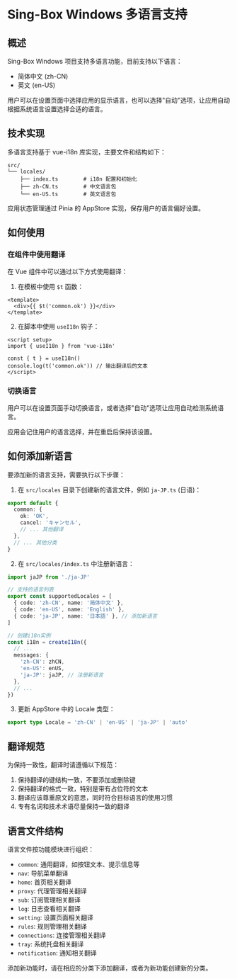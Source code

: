 # Sing-Box Windows 多语言支持

## 概述

Sing-Box Windows 项目支持多语言功能，目前支持以下语言：

- 简体中文 (zh-CN)
- 英文 (en-US)

用户可以在设置页面中选择应用的显示语言，也可以选择"自动"选项，让应用自动根据系统语言设置选择合适的语言。

## 技术实现

多语言支持基于 vue-i18n 库实现，主要文件和结构如下：

```
src/
└── locales/
    ├── index.ts        # i18n 配置和初始化
    ├── zh-CN.ts        # 中文语言包
    └── en-US.ts        # 英文语言包
```

应用状态管理通过 Pinia 的 AppStore 实现，保存用户的语言偏好设置。

## 如何使用

### 在组件中使用翻译

在 Vue 组件中可以通过以下方式使用翻译：

1. 在模板中使用 `$t` 函数：

```vue
<template>
  <div>{{ $t('common.ok') }}</div>
</template>
```

2. 在脚本中使用 `useI18n` 钩子：

```vue
<script setup>
import { useI18n } from 'vue-i18n'

const { t } = useI18n()
console.log(t('common.ok')) // 输出翻译后的文本
</script>
```

### 切换语言

用户可以在设置页面手动切换语言，或者选择"自动"选项让应用自动检测系统语言。

应用会记住用户的语言选择，并在重启后保持该设置。

## 如何添加新语言

要添加新的语言支持，需要执行以下步骤：

1. 在 `src/locales` 目录下创建新的语言文件，例如 `ja-JP.ts` (日语)：

```typescript
export default {
  common: {
    ok: 'OK',
    cancel: 'キャンセル',
    // ... 其他翻译
  },
  // ... 其他分类
}
```

2. 在 `src/locales/index.ts` 中注册新语言：

```typescript
import jaJP from './ja-JP'

// 支持的语言列表
export const supportedLocales = [
  { code: 'zh-CN', name: '简体中文' },
  { code: 'en-US', name: 'English' },
  { code: 'ja-JP', name: '日本語' }, // 添加新语言
]

// 创建i18n实例
const i18n = createI18n({
  // ...
  messages: {
    'zh-CN': zhCN,
    'en-US': enUS,
    'ja-JP': jaJP, // 注册新语言
  },
  // ...
})
```

3. 更新 AppStore 中的 Locale 类型：

```typescript
export type Locale = 'zh-CN' | 'en-US' | 'ja-JP' | 'auto'
```

## 翻译规范

为保持一致性，翻译时请遵循以下规范：

1. 保持翻译的键结构一致，不要添加或删除键
2. 保持翻译的格式一致，特别是带有占位符的文本
3. 翻译应该尊重原文的意思，同时符合目标语言的使用习惯
4. 专有名词和技术术语尽量保持一致的翻译

## 语言文件结构

语言文件按功能模块进行组织：

- `common`: 通用翻译，如按钮文本、提示信息等
- `nav`: 导航菜单翻译
- `home`: 首页相关翻译
- `proxy`: 代理管理相关翻译
- `sub`: 订阅管理相关翻译
- `log`: 日志查看相关翻译
- `setting`: 设置页面相关翻译
- `rules`: 规则管理相关翻译
- `connections`: 连接管理相关翻译
- `tray`: 系统托盘相关翻译
- `notification`: 通知相关翻译

添加新功能时，请在相应的分类下添加翻译，或者为新功能创建新的分类。
